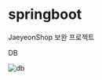 # springboot

JaeyeonShop 보완 프로젝트


DB

![db](https://user-images.githubusercontent.com/52904664/116647003-78279700-a9b4-11eb-90c2-23d829774a07.PNG)
